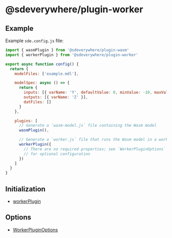 # @sdeverywhere/plugin-worker

## Example

Example `sde.config.js` file:

```js
import { wasmPlugin } from '@sdeverywhere/plugin-wasm'
import { workerPlugin } from '@sdeverywhere/plugin-worker'

export async function config() {
  return {
    modelFiles: ['example.mdl'],

    modelSpec: async () => {
      return {
        inputs: [{ varName: 'Y', defaultValue: 0, minValue: -10, maxValue: 10 }],
        outputs: [{ varName: 'Z' }],
        datFiles: []
      }
    },

    plugins: [
      // Generate a `wasm-model.js` file containing the Wasm model
      wasmPlugin(),

      // Generate a `worker.js` file that runs the Wasm model in a worker
      workerPlugin({
        // There are no required properties; see `WorkerPluginOptions` below
        // for optional configuration
      })
    ]
  }
}
```

## Initialization

- [workerPlugin](functions/workerPlugin.md)

## Options

- [WorkerPluginOptions](interfaces/WorkerPluginOptions.md)
